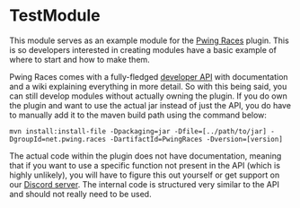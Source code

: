 # TestModule

This module serves as an example module for the [Pwing Races](https://www.spigotmc.org/resources/67808/) plugin. This is so developers interested in creating modules have a basic example of where to start and how to make them.

Pwing Races comes with a fully-fledged [developer API](https://github.com/Pwing-Minecraft/PwingRaces-API) with documentation and a wiki explaining everything in more detail. So with this being said, you can still develop modules without actually owning the plugin. If you do own the plugin and want to use the actual jar instead of just the API, you do have to manually add it to the maven build path using the command below:

```
mvn install:install-file -Dpackaging=jar -Dfile=[../path/to/jar] -DgroupId=net.pwing.races -DartifactId=PwingRaces -Dversion=[version]
```

The actual code within the plugin does not have documentation, meaning that if you want to use a specific function not present in the API (which is highly unlikely), you will have to figure this out yourself or get support on our [Discord server](https://discord.gg/jn2GAjz). The internal code is structured very similar to the API and should not really need to be used.
